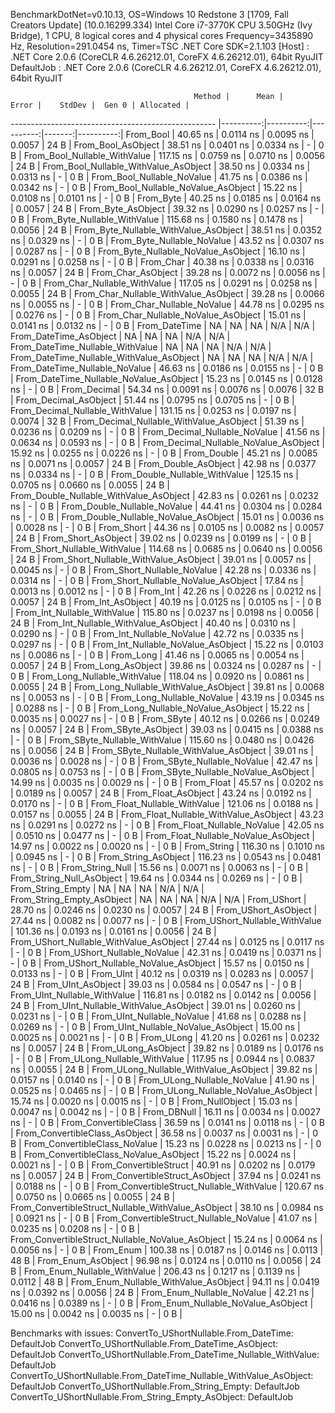 
BenchmarkDotNet=v0.10.13, OS=Windows 10 Redstone 3 [1709, Fall Creators Update] (10.0.16299.334)
Intel Core i7-3770K CPU 3.50GHz (Ivy Bridge), 1 CPU, 8 logical cores and 4 physical cores
Frequency=3435890 Hz, Resolution=291.0454 ns, Timer=TSC
.NET Core SDK=2.1.103
  [Host]     : .NET Core 2.0.6 (CoreCLR 4.6.26212.01, CoreFX 4.6.26212.01), 64bit RyuJIT
  DefaultJob : .NET Core 2.0.6 (CoreCLR 4.6.26212.01, CoreFX 4.6.26212.01), 64bit RyuJIT


                                             Method |      Mean |     Error |    StdDev |  Gen 0 | Allocated |
--------------------------------------------------- |----------:|----------:|----------:|-------:|----------:|
                                          From_Bool |  40.65 ns | 0.0114 ns | 0.0095 ns | 0.0057 |      24 B |
                                 From_Bool_AsObject |  38.51 ns | 0.0401 ns | 0.0334 ns |      - |       0 B |
                       From_Bool_Nullable_WithValue | 117.15 ns | 0.0759 ns | 0.0710 ns | 0.0056 |      24 B |
              From_Bool_Nullable_WithValue_AsObject |  38.50 ns | 0.0334 ns | 0.0313 ns |      - |       0 B |
                         From_Bool_Nullable_NoValue |  41.75 ns | 0.0386 ns | 0.0342 ns |      - |       0 B |
                From_Bool_Nullable_NoValue_AsObject |  15.22 ns | 0.0108 ns | 0.0101 ns |      - |       0 B |
                                          From_Byte |  40.25 ns | 0.0185 ns | 0.0164 ns | 0.0057 |      24 B |
                                 From_Byte_AsObject |  39.32 ns | 0.0290 ns | 0.0257 ns |      - |       0 B |
                       From_Byte_Nullable_WithValue | 115.68 ns | 0.1580 ns | 0.1478 ns | 0.0056 |      24 B |
              From_Byte_Nullable_WithValue_AsObject |  38.51 ns | 0.0352 ns | 0.0329 ns |      - |       0 B |
                         From_Byte_Nullable_NoValue |  43.52 ns | 0.0307 ns | 0.0287 ns |      - |       0 B |
                From_Byte_Nullable_NoValue_AsObject |  16.10 ns | 0.0291 ns | 0.0258 ns |      - |       0 B |
                                          From_Char |  40.38 ns | 0.0338 ns | 0.0316 ns | 0.0057 |      24 B |
                                 From_Char_AsObject |  39.28 ns | 0.0072 ns | 0.0056 ns |      - |       0 B |
                       From_Char_Nullable_WithValue | 117.05 ns | 0.0291 ns | 0.0258 ns | 0.0055 |      24 B |
              From_Char_Nullable_WithValue_AsObject |  39.28 ns | 0.0066 ns | 0.0055 ns |      - |       0 B |
                         From_Char_Nullable_NoValue |  44.78 ns | 0.0295 ns | 0.0276 ns |      - |       0 B |
                From_Char_Nullable_NoValue_AsObject |  15.01 ns | 0.0141 ns | 0.0132 ns |      - |       0 B |
                                      From_DateTime |        NA |        NA |        NA |    N/A |       N/A |
                             From_DateTime_AsObject |        NA |        NA |        NA |    N/A |       N/A |
                   From_DateTime_Nullable_WithValue |        NA |        NA |        NA |    N/A |       N/A |
          From_DateTime_Nullable_WithValue_AsObject |        NA |        NA |        NA |    N/A |       N/A |
                     From_DateTime_Nullable_NoValue |  46.63 ns | 0.0186 ns | 0.0155 ns |      - |       0 B |
            From_DateTime_Nullable_NoValue_AsObject |  15.23 ns | 0.0145 ns | 0.0128 ns |      - |       0 B |
                                       From_Decimal |  54.34 ns | 0.0091 ns | 0.0076 ns | 0.0076 |      32 B |
                              From_Decimal_AsObject |  51.44 ns | 0.0795 ns | 0.0705 ns |      - |       0 B |
                    From_Decimal_Nullable_WithValue | 131.15 ns | 0.0253 ns | 0.0197 ns | 0.0074 |      32 B |
           From_Decimal_Nullable_WithValue_AsObject |  51.39 ns | 0.0236 ns | 0.0209 ns |      - |       0 B |
                      From_Decimal_Nullable_NoValue |  41.56 ns | 0.0634 ns | 0.0593 ns |      - |       0 B |
             From_Decimal_Nullable_NoValue_AsObject |  15.92 ns | 0.0255 ns | 0.0226 ns |      - |       0 B |
                                        From_Double |  45.21 ns | 0.0085 ns | 0.0071 ns | 0.0057 |      24 B |
                               From_Double_AsObject |  42.98 ns | 0.0377 ns | 0.0334 ns |      - |       0 B |
                     From_Double_Nullable_WithValue | 125.15 ns | 0.0705 ns | 0.0660 ns | 0.0055 |      24 B |
            From_Double_Nullable_WithValue_AsObject |  42.83 ns | 0.0261 ns | 0.0232 ns |      - |       0 B |
                       From_Double_Nullable_NoValue |  44.41 ns | 0.0304 ns | 0.0284 ns |      - |       0 B |
              From_Double_Nullable_NoValue_AsObject |  15.01 ns | 0.0036 ns | 0.0028 ns |      - |       0 B |
                                         From_Short |  44.36 ns | 0.0105 ns | 0.0082 ns | 0.0057 |      24 B |
                                From_Short_AsObject |  39.02 ns | 0.0239 ns | 0.0199 ns |      - |       0 B |
                      From_Short_Nullable_WithValue | 114.68 ns | 0.0685 ns | 0.0640 ns | 0.0056 |      24 B |
             From_Short_Nullable_WithValue_AsObject |  39.01 ns | 0.0057 ns | 0.0045 ns |      - |       0 B |
                        From_Short_Nullable_NoValue |  42.28 ns | 0.0336 ns | 0.0314 ns |      - |       0 B |
               From_Short_Nullable_NoValue_AsObject |  17.84 ns | 0.0013 ns | 0.0012 ns |      - |       0 B |
                                           From_Int |  42.26 ns | 0.0226 ns | 0.0212 ns | 0.0057 |      24 B |
                                  From_Int_AsObject |  40.19 ns | 0.0125 ns | 0.0105 ns |      - |       0 B |
                        From_Int_Nullable_WithValue | 115.80 ns | 0.0237 ns | 0.0198 ns | 0.0056 |      24 B |
               From_Int_Nullable_WithValue_AsObject |  40.40 ns | 0.0310 ns | 0.0290 ns |      - |       0 B |
                          From_Int_Nullable_NoValue |  42.72 ns | 0.0335 ns | 0.0297 ns |      - |       0 B |
                 From_Int_Nullable_NoValue_AsObject |  15.22 ns | 0.0103 ns | 0.0086 ns |      - |       0 B |
                                          From_Long |  41.46 ns | 0.0065 ns | 0.0054 ns | 0.0057 |      24 B |
                                 From_Long_AsObject |  39.86 ns | 0.0324 ns | 0.0287 ns |      - |       0 B |
                       From_Long_Nullable_WithValue | 118.04 ns | 0.0920 ns | 0.0861 ns | 0.0055 |      24 B |
              From_Long_Nullable_WithValue_AsObject |  39.81 ns | 0.0068 ns | 0.0053 ns |      - |       0 B |
                         From_Long_Nullable_NoValue |  43.19 ns | 0.0345 ns | 0.0288 ns |      - |       0 B |
                From_Long_Nullable_NoValue_AsObject |  15.22 ns | 0.0035 ns | 0.0027 ns |      - |       0 B |
                                         From_SByte |  40.12 ns | 0.0266 ns | 0.0249 ns | 0.0057 |      24 B |
                                From_SByte_AsObject |  39.03 ns | 0.0415 ns | 0.0388 ns |      - |       0 B |
                      From_SByte_Nullable_WithValue | 115.60 ns | 0.0480 ns | 0.0426 ns | 0.0056 |      24 B |
             From_SByte_Nullable_WithValue_AsObject |  39.01 ns | 0.0036 ns | 0.0028 ns |      - |       0 B |
                        From_SByte_Nullable_NoValue |  42.47 ns | 0.0805 ns | 0.0753 ns |      - |       0 B |
               From_SByte_Nullable_NoValue_AsObject |  14.99 ns | 0.0035 ns | 0.0029 ns |      - |       0 B |
                                         From_Float |  45.57 ns | 0.0202 ns | 0.0189 ns | 0.0057 |      24 B |
                                From_Float_AsObject |  43.24 ns | 0.0192 ns | 0.0170 ns |      - |       0 B |
                      From_Float_Nullable_WithValue | 121.06 ns | 0.0188 ns | 0.0157 ns | 0.0055 |      24 B |
             From_Float_Nullable_WithValue_AsObject |  43.23 ns | 0.0291 ns | 0.0272 ns |      - |       0 B |
                        From_Float_Nullable_NoValue |  42.05 ns | 0.0510 ns | 0.0477 ns |      - |       0 B |
               From_Float_Nullable_NoValue_AsObject |  14.97 ns | 0.0022 ns | 0.0020 ns |      - |       0 B |
                                        From_String | 116.30 ns | 0.1010 ns | 0.0945 ns |      - |       0 B |
                               From_String_AsObject | 116.23 ns | 0.0543 ns | 0.0481 ns |      - |       0 B |
                                   From_String_Null |  15.56 ns | 0.0071 ns | 0.0063 ns |      - |       0 B |
                          From_String_Null_AsObject |  19.64 ns | 0.0344 ns | 0.0269 ns |      - |       0 B |
                                  From_String_Empty |        NA |        NA |        NA |    N/A |       N/A |
                         From_String_Empty_AsObject |        NA |        NA |        NA |    N/A |       N/A |
                                        From_UShort |  28.70 ns | 0.0246 ns | 0.0230 ns | 0.0057 |      24 B |
                               From_UShort_AsObject |  27.44 ns | 0.0082 ns | 0.0077 ns |      - |       0 B |
                     From_UShort_Nullable_WithValue | 101.36 ns | 0.0193 ns | 0.0161 ns | 0.0056 |      24 B |
            From_UShort_Nullable_WithValue_AsObject |  27.44 ns | 0.0125 ns | 0.0117 ns |      - |       0 B |
                       From_UShort_Nullable_NoValue |  42.31 ns | 0.0419 ns | 0.0371 ns |      - |       0 B |
              From_UShort_Nullable_NoValue_AsObject |  15.57 ns | 0.0150 ns | 0.0133 ns |      - |       0 B |
                                          From_UInt |  40.12 ns | 0.0319 ns | 0.0283 ns | 0.0057 |      24 B |
                                 From_UInt_AsObject |  39.03 ns | 0.0584 ns | 0.0547 ns |      - |       0 B |
                       From_UInt_Nullable_WithValue | 116.81 ns | 0.0182 ns | 0.0142 ns | 0.0056 |      24 B |
              From_UInt_Nullable_WithValue_AsObject |  39.01 ns | 0.0260 ns | 0.0231 ns |      - |       0 B |
                         From_UInt_Nullable_NoValue |  41.68 ns | 0.0288 ns | 0.0269 ns |      - |       0 B |
                From_UInt_Nullable_NoValue_AsObject |  15.00 ns | 0.0025 ns | 0.0021 ns |      - |       0 B |
                                         From_ULong |  41.20 ns | 0.0261 ns | 0.0232 ns | 0.0057 |      24 B |
                                From_ULong_AsObject |  39.82 ns | 0.0189 ns | 0.0176 ns |      - |       0 B |
                      From_ULong_Nullable_WithValue | 117.95 ns | 0.0944 ns | 0.0837 ns | 0.0055 |      24 B |
             From_ULong_Nullable_WithValue_AsObject |  39.82 ns | 0.0157 ns | 0.0140 ns |      - |       0 B |
                        From_ULong_Nullable_NoValue |  41.90 ns | 0.0525 ns | 0.0465 ns |      - |       0 B |
               From_ULong_Nullable_NoValue_AsObject |  15.74 ns | 0.0020 ns | 0.0015 ns |      - |       0 B |
                                    From_NullObject |  15.03 ns | 0.0047 ns | 0.0042 ns |      - |       0 B |
                                        From_DBNull |  16.11 ns | 0.0034 ns | 0.0027 ns |      - |       0 B |
                              From_ConvertibleClass |  36.59 ns | 0.0141 ns | 0.0118 ns |      - |       0 B |
                     From_ConvertibleClass_AsObject |  36.58 ns | 0.0037 ns | 0.0031 ns |      - |       0 B |
                      From_ConvertibleClass_NoValue |  15.23 ns | 0.0228 ns | 0.0213 ns |      - |       0 B |
             From_ConvertibleClass_NoValue_AsObject |  15.22 ns | 0.0024 ns | 0.0021 ns |      - |       0 B |
                             From_ConvertibleStruct |  40.91 ns | 0.0202 ns | 0.0179 ns | 0.0057 |      24 B |
                    From_ConvertibleStruct_AsObject |  37.94 ns | 0.0241 ns | 0.0188 ns |      - |       0 B |
          From_ConvertibleStruct_Nullable_WithValue | 120.67 ns | 0.0750 ns | 0.0665 ns | 0.0055 |      24 B |
 From_ConvertibleStruct_Nullable_WithValue_AsObject |  38.10 ns | 0.0984 ns | 0.0921 ns |      - |       0 B |
            From_ConvertibleStruct_Nullable_NoValue |  41.07 ns | 0.0235 ns | 0.0208 ns |      - |       0 B |
   From_ConvertibleStruct_Nullable_NoValue_AsObject |  15.24 ns | 0.0064 ns | 0.0056 ns |      - |       0 B |
                                          From_Enum | 100.38 ns | 0.0187 ns | 0.0146 ns | 0.0113 |      48 B |
                                 From_Enum_AsObject |  96.98 ns | 0.0124 ns | 0.0110 ns | 0.0056 |      24 B |
                       From_Enum_Nullable_WithValue | 206.43 ns | 0.1217 ns | 0.1139 ns | 0.0112 |      48 B |
              From_Enum_Nullable_WithValue_AsObject |  94.11 ns | 0.0419 ns | 0.0392 ns | 0.0056 |      24 B |
                         From_Enum_Nullable_NoValue |  42.21 ns | 0.0416 ns | 0.0389 ns |      - |       0 B |
                From_Enum_Nullable_NoValue_AsObject |  15.00 ns | 0.0042 ns | 0.0035 ns |      - |       0 B |

Benchmarks with issues:
  ConvertTo_UShortNullable.From_DateTime: DefaultJob
  ConvertTo_UShortNullable.From_DateTime_AsObject: DefaultJob
  ConvertTo_UShortNullable.From_DateTime_Nullable_WithValue: DefaultJob
  ConvertTo_UShortNullable.From_DateTime_Nullable_WithValue_AsObject: DefaultJob
  ConvertTo_UShortNullable.From_String_Empty: DefaultJob
  ConvertTo_UShortNullable.From_String_Empty_AsObject: DefaultJob
